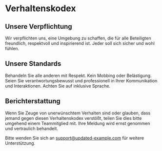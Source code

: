 # Verhaltenskodex

## Unsere Verpflichtung
Wir verpflichten uns, eine Umgebung zu schaffen, die für alle Beteiligten freundlich, respektvoll und inspirierend ist. Jeder soll sich sicher und wohl fühlen.

## Unsere Standards
Behandeln Sie alle anderen mit Respekt. Kein Mobbing oder Belästigung. Seien Sie verantwortungsbewusst und professionell in Ihrer Kommunikation und Interaktionen. Achten Sie auf inklusive Sprache.

## Berichterstattung
Wenn Sie Zeuge von unerwünschtem Verhalten sind oder glauben, dass jemand gegen diesen Verhaltenskodex verstößt, teilen Sie dies bitte umgehend einem Teammitglied mit. Ihre Meldung wird ernst genommen und vertraulich behandelt.

Bitte wenden Sie sich an [support@updated-example.com](mailto:support@updated-example.com) für weitere Unterstützung.